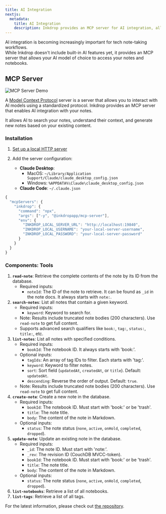 ```yaml
---
title: AI Integration
nextjs:
  metadata:
    title: AI Integration
    description: Inkdrop provides an MCP server for AI integration, allowing you to use AI models for various tasks within your notes.
---
```


AI integration is becoming increasingly important for tech note-taking workflows.  
While Inkdrop doesn't include built-in AI features yet, it provides an MCP server that allows your AI model of choice to access your notes and notebooks.

## MCP Server

![MCP Server Demo](/images/mcp-server.png)

A [Model Context Protocol](https://github.com/modelcontextprotocol) server is a server that allows you to interact with AI models using a standardized protocol.
Inkdrop provides an MCP server that enables AI integration with your notes.

It allows AI to search your notes, understand their context, and generate new notes based on your existing content.

### Installation

1. [Set up a local HTTP server](https://developers.inkdrop.app/guides/access-the-local-database#accessing-via-http-advanced)

2. Add the server configuration:
   - **Claude Desktop**:
     - MacOS: `~/Library/Application Support/Claude/claude_desktop_config.json`
     - Windows: `%APPDATA%\Claude\claude_desktop_config.json`
   - **Claude Code**: `~/.claude.json`

```js
{
  "mcpServers": {
    "inkdrop": {
      "command": "npx",
      "args": ["-y", "@inkdropapp/mcp-server"],
      "env": {
        "INKDROP_LOCAL_SERVER_URL": "http://localhost:19840",
        "INKDROP_LOCAL_USERNAME": "your-local-server-username",
        "INKDROP_LOCAL_PASSWORD": "your-local-server-password"
      }
    }
  }
}
```

### Components: Tools

1. **`read-note`**: Retrieve the complete contents of the note by its ID from the database.
   - Required inputs:
     - `noteId`: The ID of the note to retrieve. It can be found as `_id` in the note docs. It always starts with `note:`.
2. **`search-notes`**: List all notes that contain a given keyword.
   - Required inputs:
     - `keyword`: Keyword to search for.
   - Note: Results include truncated note bodies (200 characters). Use `read-note` to get full content.
   - Supports advanced search qualifiers like `book:`, `tag:`, `status:`, `title:`, etc.
3. **`list-notes`**: List all notes with specified conditions.
   - Required inputs:
     - `bookId`: The notebook ID. It always starts with 'book:'.
   - Optional inputs:
     - `tagIds`: An array of tag IDs to filter. Each starts with 'tag:'.
     - `keyword`: Keyword to filter notes.
     - `sort`: Sort field (`updatedAt`, `createdAt`, or `title`). Default: `updatedAt`.
     - `descending`: Reverse the order of output. Default: `true`.
   - Note: Results include truncated note bodies (200 characters). Use `read-note` to get full content.
4. **`create-note`**: Create a new note in the database.
   - Required inputs:
     - `bookId`: The notebook ID. Must start with 'book:' or be 'trash'.
     - `title`: The note title.
     - `body`: The content of the note in Markdown.
   - Optional inputs:
     - `status`: The note status (`none`, `active`, `onHold`, `completed`, `dropped`).
5. **`update-note`**: Update an existing note in the database.
   - Required inputs:
     - `_id`: The note ID. Must start with 'note:'.
     - `_rev`: The revision ID (CouchDB MVCC-token).
     - `bookId`: The notebook ID. Must start with 'book:' or be 'trash'.
     - `title`: The note title.
     - `body`: The content of the note in Markdown.
   - Optional inputs:
     - `status`: The note status (`none`, `active`, `onHold`, `completed`, `dropped`).
6. **`list-notebooks`**: Retrieve a list of all notebooks.
7. **`list-tags`**: Retrieve a list of all tags.

For the latest information, please check out [the repository](https://github.com/inkdropapp/mcp-server).
